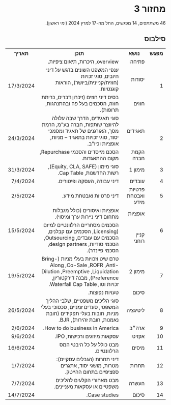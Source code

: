 <div dir="rtl">
<h1>מחזור 3</h1>
<p>
46 משתתפים, 14 מפגשים, החל מה-17 למרץ 2024 (ימי ראשון).

</p>
    
<h2>סילבוס</h2>
  
<table>
  <tr>
    <th>מפגש</th>
    <th>נושא</th>
    <th>תוכן</th>
    <th>תאריך</th>
  </tr>
  <tr></tr>
  <tr>
    <td rowspan="3">1</td>
    <td>פתיחה</td>
    <td>overview, היכרות, תיאום ציפיות.</td>
    <td rowspan="3">17/3/2024</td>
  </tr>
  <tr>
    <td>יסודות</td>
    <td>ענפי המשפט השונים בדגש על דיני חיובים, סוגי זכויות (חוזית/קניינית/ביושר), הוראות קוגנטיות.</td>
  </tr>
  <tr>
    <td>חוזים</td>
    <td>בסיס דיני חוזים (זיכרון דברים, כריתת חוזה, הסכמים בעל פה ובהתנהגות, תרופות).</td>
  </tr>
  <tr>
    <td rowspan="2">2</td>
    <td>תאגידים</td>
    <td>סוגי תאגידים, הדרך שבה עלולה להיווצר שותפות, חברה בע"מ, הרמת מסך, האורגנים של תאגיד ומסמכי יסוד, סוגי זכויות בתאגיד – מניות, אופציות וכיו"ב.</td>
    <td rowspan="2">24/3/2024</td>
  </tr>
  <tr>
    <td>הקמת חברה</td>
    <td>הסכם מייסדים והסכמי Repurchase, מקום ההתאגדות.</td>
  </tr>
  <tr>
    <td>3</td>
    <td>מימון 1</td>
    <td>סוגי מימון (Equity, CLA, SAFE), רשות החדשנות, Cap Table.</td>
    <td>31/3/2024</td>
  </tr>
  <tr>
    <td>4</td>
    <td>עובדים</td>
    <td>דיני עבודה, העסקה ופיטורים.</td>
    <td>7/4/2024</td>
  </tr>
  <tr>
    <td>5</td>
    <td>פרטיות ואבטחת מידע</td>
    <td>דיני פרטיות ואבטחת מידע.</td>
    <td>2/5/2024</td>
  </tr>
  <tr>
    <td rowspan="2">6</td>
    <td>אופציות</td>
    <td>אופציות ואיסורים (כולל מגבלות מתחום דיני ניירות ערך ומיסוי).</td>
    <td rowspan="2">15/5/2024</td>
  </tr>
  <tr>
    <td>קניין רוחני</td>
    <td>הסכמים מסחריים הרלוונטיים למיזם (Licensing, הסכמים עם קבלנים, הסכמים עם עובדים, Outsourcing, הסכמי סודיות, design partners, הסכמי פיינדר).</td>
  </tr>
  <tr>
    <td rowspan="2">7</td>
    <td>מימון 2</td>
    <td>טרם שיט וזכויות בעלי מניות (Bring-Along ,Co-Sale ,ROFR ,Anti-Dilution ,Preemptive ,Liquidation Preference), מבנה דירקטוריון, זכויות וטו, Waterfall Cap Table.</td>
    <td rowspan="2">19/5/2024</td>
  </tr>
  <tr>
    <td>סיכום</td>
    <td>טעויות נפוצות.</td>
  </tr>
  <tr>
    <td>8</td>
    <td>ליטיגציה</td>
    <td>סוגי הליכים משפטיים, שלבי ההליך המשפטי, סעדים זמניים, סכסוכי בעלי מניות, חובות בעלי תפקידים (חובת נאמנות, חובת זהירות), BJR.</td>
    <td>26/5/2024</td>
  </tr>
  <tr>
    <td>9</td>
    <td>ארה״ב</td>
    <td>How to do business in America.</td>
    <td>2/6/2024</td>
  </tr>
  <tr>
    <td>10</td>
    <td>אקזיט</td>
    <td>עסקאות מיזוגים ורכישות, IPO.</td>
    <td>9/6/2024</td>
  </tr>
  <tr>
    <td>11</td>
    <td>מיסים</td>
    <td>מבט כולל על כל היבטי המס הרלוונטיים.</td>
    <td>16/6/2024</td>
  </tr>
  <tr>
    <td>12</td>
    <td>תחרות</td>
    <td>דיני תחרות (הגבלים עסקיים): מטרות, מושגי יסוד, אתגרים ספציפיים בתחום ההייטק.</td>
    <td>1/7/2024</td>
  </tr>
  <tr>
    <td>13</td>
    <td>העשרה</td>
    <td>מבט מאחורי הקלעים להליכים משפטיים או עסקאות מעניינים.</td>
    <td>7/7/2024</td>
  </tr>
  <tr>
    <td>14</td>
    <td>סיכום</td>
    <td>Case studies.</td>
    <td>14/7/2024</td>
  </tr>
</table>

<div>
